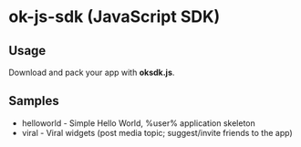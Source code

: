# ok-js-sdk (JavaScript SDK)

## Usage

Download and pack your app with **oksdk.js**.

## Samples

+ helloworld - Simple Hello World, %user% application skeleton
+ viral - Viral widgets (post media topic; suggest/invite friends to the app)
